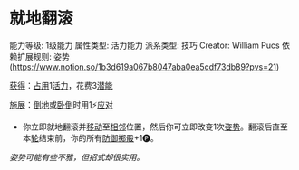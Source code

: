 # 就地翻滚

能力等级: 1级能力
属性类型: 活力能力
派系类型: 技巧
Creator: William Pucs
依赖扩展规则: 姿势 (https://www.notion.so/1b3d619a067b8047aba0ea5cdf73db89?pvs=21)

<aside>

[获得](https://www.notion.so/1b3d619a067b8027ba38e2c1caf9d84b?pvs=21)：[占用](https://www.notion.so/1b3d619a067b8028a794de6ceed96ec0?pvs=21)1[活力](https://www.notion.so/1b3d619a067b805391c0d92f6a9c2e06?pvs=21)，花费3[潜能](https://www.notion.so/1b3d619a067b80c2bdb4c721adc30021?pvs=21)

</aside>

<aside>

[施展](https://www.notion.so/1b3d619a067b80f38dccf027f026b32f?pvs=21)：[倒地](https://www.notion.so/1b3d619a067b808fafc8c6969c904b96?pvs=21)或[卧倒](https://www.notion.so/1b3d619a067b8035b22bc351120261dc?pvs=21)时用1⚡️[应对](https://www.notion.so/1b3d619a067b80b1ad0bf551ab8120e2?pvs=21)

- 你立即就地翻滚并[移动](https://www.notion.so/1b3d619a067b80a4a587d4f966ce6b79?pvs=21)至[相邻](https://www.notion.so/1b3d619a067b80d2b1c3cebda0c3ed6f?pvs=21)位置，然后你可立即改变1次[姿势](https://www.notion.so/1b3d619a067b8047aba0ea5cdf73db89?pvs=21)。翻滚后直至本[轮](https://www.notion.so/1b3d619a067b80aeb62df5a99bfb8a82?pvs=21)结束前，你的所有[防御](https://www.notion.so/1b4d619a067b80c1b469edf3fc8d5ea0?pvs=21)[掷骰](https://www.notion.so/1b3d619a067b80f89c53e38483e535c4?pvs=21)+1🅟。
</aside>

*姿势可能有些不雅，但招式却很实用。*